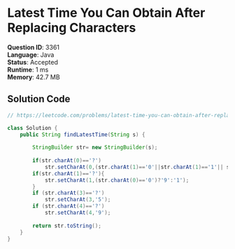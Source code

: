 # Latest Time You Can Obtain After Replacing Characters

**Question ID**: 3361  
**Language**: Java  
**Status**: Accepted  
**Runtime**: 1 ms  
**Memory**: 42.7 MB  

## Solution Code
```java
// https://leetcode.com/problems/latest-time-you-can-obtain-after-replacing-characters

class Solution {
    public String findLatestTime(String s) {
        
        StringBuilder str= new StringBuilder(s);
        
        if(str.charAt(0)=='?')
            str.setCharAt(0,(str.charAt(1)=='0'||str.charAt(1)=='1'|| str.charAt(1)=='?')?'1':'0');
        if(str.charAt(1)=='?'){
            str.setCharAt(1,(str.charAt(0)=='0')?'9':'1');
        }
        if (str.charAt(3)=='?')
            str.setCharAt(3,'5');
        if (str.charAt(4)=='?')
            str.setCharAt(4,'9');
        
        return str.toString();
    }
}
```
